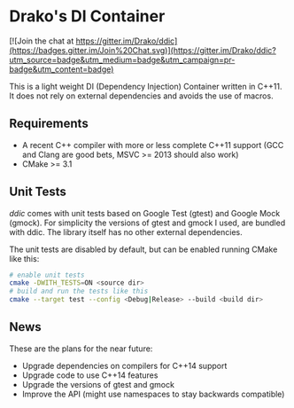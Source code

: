 # Drako's DI Container

[![Join the chat at https://gitter.im/Drako/ddic](https://badges.gitter.im/Join%20Chat.svg)](https://gitter.im/Drako/ddic?utm_source=badge&utm_medium=badge&utm_campaign=pr-badge&utm_content=badge)

This is a light weight DI (Dependency Injection) Container written in C++11.
It does not rely on external dependencies and avoids the use of macros.

## Requirements

 * A recent C++ compiler with more or less complete C++11 support (GCC and Clang are good bets, MSVC >= 2013 should also work)
 * CMake >= 3.1

## Unit Tests

*ddic* comes with unit tests based on Google Test (gtest) and Google Mock (gmock).
For simplicity the versions of gtest and gmock I used, are bundled with ddic.
The library itself has no other external dependencies.

The unit tests are disabled by default, but can be enabled running CMake like this:

```bash
# enable unit tests
cmake -DWITH_TESTS=ON <source dir>
# build and run the tests like this
cmake --target test --config <Debug|Release> --build <build dir>
```

## News

These are the plans for the near future:

 * Upgrade dependencies on compilers for C++14 support
 * Upgrade code to use C++14 features
 * Upgrade the versions of gtest and gmock
 * Improve the API (might use namespaces to stay backwards compatible)
